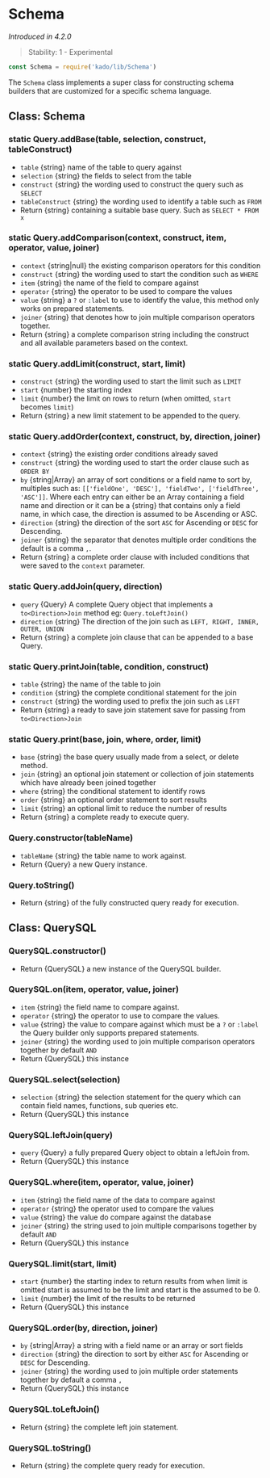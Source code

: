 # Schema
*Introduced in 4.2.0*
> Stability: 1 - Experimental
```js
const Schema = require('kado/lib/Schema')
```
The `Schema` class implements a super class for constructing schema builders that
are customized for a specific schema language.

## Class: Schema

### static Query.addBase(table, selection, construct, tableConstruct)
* `table` {string} name of the table to query against
* `selection` {string} the fields to select from the table
* `construct` {string} the wording used to construct the query such as `SELECT`
* `tableConstruct` {string} the wording used to identify a table such as `FROM`
* Return {string} containing a suitable base query. Such as `SELECT * FROM x`

### static Query.addComparison(context, construct, item, operator, value, joiner)
* `context` {string|null} the existing comparison operators for this condition 
* `construct` {string} the wording used to start the condition such as `WHERE`
* `item` {string} the name of the field to compare against
* `operator` {string} the operator to be used to compare the values
* `value` {string} a `?` or `:label` to use to identify the value, this method
only works on prepared statements.
* `joiner` {string} that denotes how to join multiple comparison operators
together.
* Return {string} a complete comparison string including the construct and all
available parameters based on the context.

### static Query.addLimit(construct, start, limit)
* `construct` {string} the wording used to start the limit such as `LIMIT`
* `start` {number} the starting index
* `limit` {number} the limit on rows to return (when omitted, `start`
becomes `limit`)
* Return {string} a new limit statement to be appended to the query.

### static Query.addOrder(context, construct, by, direction, joiner)
* `context` {string} the existing order conditions already saved
* `construct` {string} the wording used to start the order clause such
as `ORDER BY`
* `by` {string|Array} an array of sort conditions or a field name to sort by,
multiples such as: `[['fieldOne', 'DESC'], 'fieldTwo', ['fieldThree', 'ASC']]`.
Where each entry can either be an Array containing a field name and direction or
it can be a {string} that contains only a field name, in which case, the
direction is assumed to be Ascending or ASC.
* `direction` {string} the direction of the sort `ASC` for Ascending or `DESC`
for Descending.
* `joiner` {string} the separator that denotes multiple order conditions the
default is a comma `,`.
* Return {string} a complete order clause with included conditions that were
saved to the `context` parameter.

### static Query.addJoin(query, direction)
* `query` {Query} A complete Query object that implements a `to<Direction>Join`
method eg: `Query.toLeftJoin()`
* `direction` {string} The direction of the join such as
`LEFT, RIGHT, INNER, OUTER, UNION`
* Return {string} a complete join clause that can be appended to a base Query.

### static Query.printJoin(table, condition, construct)
* `table` {string} the name of the table to join
* `condition` {string} the complete conditional statement for the join
* `construct` {string} the wording used to prefix the join such as `LEFT`
* Return {string} a ready to save join statement save for passing from
`to<Direction>Join`

### static Query.print(base, join, where, order, limit)
* `base` {string} the base query usually made from a select, or delete method.
* `join` {string} an optional join statement or collection of join statements
which have already been joined together
* `where` {string} the conditional statement to identify rows
* `order` {string} an optional order statement to sort results
* `limit` {string} an optional limit to reduce the number of results
* Return {string} a complete ready to execute query.

### Query.constructor(tableName)
* `tableName` {string} the table name to work against.
* Return {Query} a new Query instance.

### Query.toString()
* Return {string} of the fully constructed query ready for execution.

## Class: QuerySQL

### QuerySQL.constructor()
* Return {QuerySQL} a new instance of the QuerySQL builder.

### QuerySQL.on(item, operator, value, joiner)
* `item` {string} the field name to compare against.
* `operator` {string} the operator to use to compare the values.
* `value` {string} the value to compare against which must be a `?` or `:label`
the Query builder only supports prepared statements.
* `joiner` {string} the wording used to join multiple comparison operators
together by default `AND`
* Return {QuerySQL} this instance

### QuerySQL.select(selection)
* `selection` {string} the selection statement for the query which can contain
field names, functions, sub queries etc.
* Return {QuerySQL} this instance

### QuerySQL.leftJoin(query)
* `query` {Query} a fully prepared Query object to obtain a leftJoin from.
* Return {QuerySQL} this instance

### QuerySQL.where(item, operator, value, joiner)
* `item` {string} the field name of the data to compare against
* `operator` {string} the operator used to compare the values
* `value` {string} the value do compare against the database
* `joiner` {string} the string used to join multiple comparisons together
by default `AND`
* Return {QuerySQL} this instance


### QuerySQL.limit(start, limit)
* `start` {number} the starting index to return results from when limit is
omitted start is assumed to be the limit and start is the assumed to be 0.
* `limit` {number} the limit of the results to be returned
* Return {QuerySQL} this instance

### QuerySQL.order(by, direction, joiner)
* `by` {string|Array} a string with a field name or an array or sort fields
* `direction` {string} the direction to sort by either `ASC` for Ascending or
`DESC` for Descending.
* `joiner` {string} the wording used to join multiple order statements together
by default a comma `,`
* Return {QuerySQL} this instance

### QuerySQL.toLeftJoin()
* Return {string} the complete left join statement.

### QuerySQL.toString()
* Return {string} the complete query ready for execution.
